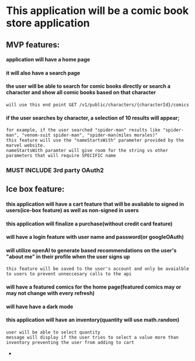 # This application will be a comic book store application

## MVP features:

#### application will have a home page
#### it will also have a search page
#### the user will be able to search for comic books directly or search a character and show all comic books based on that character
    will use this end point GET /v1/public/characters/{characterId}/comics
#### if the user searches by character, a selection of 10 results will appear;
    for example, if the user searched "spider-man" results like "spider-man", "venom-suit spider-man", "spider-man(miles morales)"
    this feature will use the "nameStartsWith" parameter provided by the marvel website.
    nameStartsWith paramter will give room for the string vs other parameters that will require SPECIFIC name

### MUST INCLUDE 3rd party OAuth2 




## Ice box feature:

#### this application will have a cart feature that will be avaliable to signed in users(ice-box feature) as well as non-signed in users
#### this application will finalize a purchase(without credit card feature)
####  will have a login feature with user name and password(or googleOAuth)
#### will utilize openAI to generate based recommendations on the user's "about me" in their profile when the user signs up
    this feature will be saved to the user's account and only be avaialble to users to prevent unneccesary calls to the api
####  will have a featured comics for the home page(featured comics may or may not change with every refresh)
#### will have have a dark mode 
#### this application will have an inventory(quantity will use math.random)
    user will be able to select quantity
    message will display if the user tries to select a value more than inventory preventing the user from adding to cart
-   